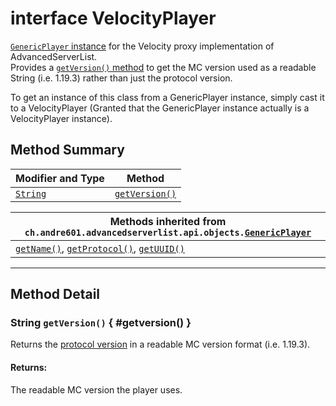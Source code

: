 # <span class="api-type__primitive">interface</span> VelocityPlayer

[`GenericPlayer` instance](../../api/objects/genericplayer.md) for the Velocity proxy implementation of AdvancedServerList.  
Provides a [`getVersion()` method](#getversion()) to get the MC version used as a readable String (i.e. 1.19.3) rather than just the protocol version.

To get an instance of this class from a GenericPlayer instance, simply cast it to a VelocityPlayer (Granted that the GenericPlayer instance actually is a VelocityPlayer instance).

## Method Summary

| Modifier and Type                         | Method                                              |
|-------------------------------------------|-----------------------------------------------------|
| [`String`](#getversion())                 | [`getVersion()`](#getversion())                     |

| Methods inherited from `ch.andre601.advancedserverlist.api.objects.`[`GenericPlayer`](../../api/objects/genericplayer.md) |
|---------------------------------------------------------------------------------------------------------------------------|
| [`getName()`](../../api/objects/genericplayer.md#getname()), [`getProtocol()`](../../api/objects/genericplayer.md#getprotocol()), [`getUUID()`](../../api/objects/genericplayer.md#getuuid()) |

----

## Method Detail

### <span class="api-type__class">String</span> `getVersion()` { #getversion() }

Returns the [protocol version](../../api/objects/genericplayer.md#getprotocol()) in a readable MC version format (i.e. 1.19.3).

<h4>Returns:</h4>

The readable MC version the player uses.